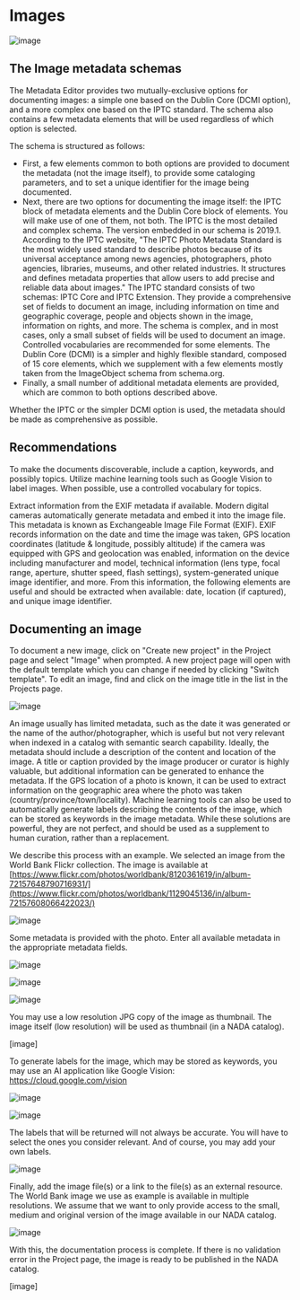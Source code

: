 # Images

![image](https://user-images.githubusercontent.com/35276300/216791125-a81ff46f-46b5-4a58-84b0-75e8d8a0ed17.png)

## The Image metadata schemas

The Metadata Editor provides two mutually-exclusive options for documenting images: a simple one based on the Dublin Core (DCMI option), and a more complex one based on the IPTC standard. The schema also contains a few metadata elements that will be used regardless of which option is selected. 

The schema is structured as follows:
- First, a few elements common to both options are provided to document the metadata (not the image itself), to provide some cataloging parameters, and to set a unique identifier for the image being documented.
- Next, there are two options for documenting the image itself: the IPTC block of metadata elements and the Dublin Core block of elements. You will make use of one of them, not both. The IPTC is the most detailed and complex schema. The version embedded in our schema is 2019.1. According to the IPTC website, "The IPTC Photo Metadata Standard is the most widely used standard to describe photos because of its universal acceptance among news agencies, photographers, photo agencies, libraries, museums, and other related industries. It structures and defines metadata properties that allow users to add precise and reliable data about images." The IPTC standard consists of two schemas: IPTC Core and IPTC Extension. They provide a comprehensive set of fields to document an image, including information on time and geographic coverage, people and objects shown in the image, information on rights, and more. The schema is complex, and in most cases, only a small subset of fields will be used to document an image. Controlled vocabularies are recommended for some elements. The Dublin Core (DCMI) is a simpler and highly flexible standard, composed of 15 core elements, which we supplement with a few elements mostly taken from the ImageObject schema from schema.org.
- Finally, a small number of additional metadata elements are provided, which are common to both options described above.

Whether the IPTC or the simpler DCMI option is used, the metadata should be made as comprehensive as possible.


## Recommendations

To make the documents discoverable, include a caption, keywords, and possibly topics. Utilize machine learning tools such as Google Vision to label images. When possible, use a controlled vocabulary for topics.

Extract information from the EXIF metadata if available. Modern digital cameras automatically generate metadata and embed it into the image file. This metadata is known as Exchangeable Image File Format (EXIF). EXIF records information on the date and time the image was taken, GPS location coordinates (latitude & longitude, possibly altitude) if the camera was equipped with GPS and geolocation was enabled, information on the device including manufacturer and model, technical information (lens type, focal range, aperture, shutter speed, flash settings), system-generated unique image identifier, and more. From this information, the following elements are useful and should be extracted when available: date, location (if captured), and unique image identifier.


## Documenting an image

To document a new image, click on "Create new project" in the Project page and select "Image" when prompted. A new project page will open with the default template which you can change if needed by clicking "Switch template". To edit an image, find and click on the image title in the list in the Projects page.

![image](https://user-images.githubusercontent.com/35276300/216628250-5427e25d-6064-4b27-9c32-ac5edca22f50.png)


An image usually has limited metadata, such as the date it was generated or the name of the author/photographer, which is useful but not very relevant when indexed in a catalog with semantic search capability. Ideally, the metadata should include a description of the content and location of the image. A title or caption provided by the image producer or curator is highly valuable, but additional information can be generated to enhance the metadata. If the GPS location of a photo is known, it can be used to extract information on the geographic area where the photo was taken (country/province/town/locality). Machine learning tools can also be used to automatically generate labels describing the contents of the image, which can be stored as keywords in the image metadata. While these solutions are powerful, they are not perfect, and should be used as a supplement to human curation, rather than a replacement. 


We describe this process with an example. We selected an image from the World Bank Flickr collection. The image is available at [https://www.flickr.com/photos/worldbank/8120361619/in/album-72157648790716931/](https://www.flickr.com/photos/worldbank/1129045136/in/album-72157608066422023/)

![image](https://user-images.githubusercontent.com/35276300/216649118-10c7030f-ff77-4782-a04e-875ceadc58bb.png)

Some metadata is provided with the photo. Enter all available metadata in the appropriate metadata fields.

![image](https://user-images.githubusercontent.com/35276300/216649278-fd13571a-7cd5-4970-b684-b0c04e4f2a1d.png)

![image](https://user-images.githubusercontent.com/35276300/216649380-2ed6da5d-0795-4c67-862c-39e852cfb8ef.png)

![image](https://user-images.githubusercontent.com/35276300/216682630-8feb34dc-5b6c-4547-b875-6019440f6a52.png)

You may use a low resolution JPG copy of the image as thumbnail. 
The image itself (low resolution) will be used as thumbnail (in a NADA catalog). 

[image]

To generate labels for the image, which may be stored as keywords, you may use an AI application like Google Vision:
https://cloud.google.com/vision

![image](https://user-images.githubusercontent.com/35276300/216649741-a3ea08ed-d30d-4f53-8824-28b54a980d42.png)

![image](https://user-images.githubusercontent.com/35276300/216650120-5c5146c8-7e2d-4b12-b07e-eb25121f2095.png)

The labels that will be returned will not always be accurate. You will have to select the ones you consider relevant. And of course, you may add your own labels.

![image](https://user-images.githubusercontent.com/35276300/216650257-1ebf6baf-494d-4391-b87e-aefc03187b7d.png)

Finally, add the image file(s) or a link to the file(s) as an external resource. The World Bank image we use as example is available in multiple resolutions. We assume that we want to only provide access to the small, medium and original version of the image available in our NADA catalog.

![image](https://user-images.githubusercontent.com/35276300/216649633-3b6274df-ec3e-4cf0-85a8-59f656f29222.png)

With this, the documentation process is complete. If there is no validation error in the Project page, the image is ready to be published in the NADA catalog.

[image]

